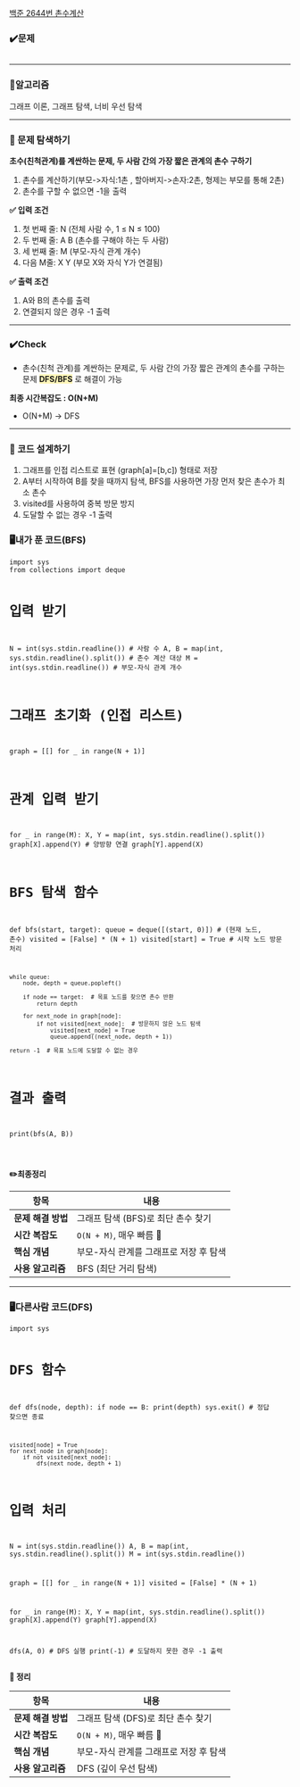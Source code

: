 <p><a href="https://www.acmicpc.net/problem/2644">백준 2644번 촌수계산</a></p>
<h3 id="✔️문제">✔️<strong>문제</strong></h3>
<p><img alt="" src="https://velog.velcdn.com/images/hyeyun98/post/179d459f-a889-476b-b4c4-949b6f8e7ff8/image.png" /></p>
<hr />
<h3 id="📍알고리즘">📍<strong>알고리즘</strong></h3>
<p>그래프 이론, 그래프 탐색, 너비 우선 탐색</p>
<hr />
<h3 id="📌-문제-탐색하기"><strong>📌 문제 탐색하기</strong></h3>
<p><strong>초수(친척관계)를 계싼하는 문제, 두 사람 간의 가장 짧은 관계의 촌수 구하기</strong></p>
<ol>
<li>촌수를 계산하기(부모-&gt;자식:1촌 , 할아버지-&gt;손자:2촌, 형제는 부모를 통해 2촌)</li>
<li>촌수를 구할 수 없으면 -1을 출력</li>
</ol>
<p><strong>✅ 입력 조건</strong></p>
<ol>
<li>첫 번째 줄: N (전체 사람 수, 1 ≤ N ≤ 100)</li>
<li>두 번째 줄: A B (촌수를 구해야 하는 두 사람)</li>
<li>세 번째 줄: M (부모-자식 관계 개수)</li>
<li>다음 M줄: X Y (부모 X와 자식 Y가 연결됨)</li>
</ol>
<p><strong>✅ 출력 조건</strong></p>
<ol>
<li>A와 B의 촌수를 출력</li>
<li>연결되지 않은 경우 -1 출력</li>
</ol>
<hr />
<h3 id="✔️check"><strong>✔️Check</strong></h3>
<ul>
<li>촌수(친척 관계)를 계싼하는 문제로, 두 사람 간의 가장 짧은 관계의 촌수를 구하는 문제 <span style="background-color: #FFF6B9;"><strong>DFS/BFS</strong></span> 로 해결이 가능</li>
</ul>
<p><strong>최종 시간복잡도 : O(N+M)</strong></p>
<ul>
<li>O(N+M) -&gt; DFS</li>
</ul>
<hr />
<h3 id="📌-코드-설계하기"><strong>📌 코드 설계하기</strong></h3>
<ol>
<li>그래프를 인접 리스트로 표현 (graph[a]=[b,c]) 형태로 저장</li>
<li>A부터 시작하여 B를 찾을 때까지 탐색, BFS를 사용하면 가장 먼저 찾은 촌수가 최소 촌수</li>
<li>visited를 사용하여 중복 방문 방지</li>
<li>도달할 수 없는 경우 -1 출력</li>
</ol>
<h3 id="🖥️내가-푼-코드bfs"><strong>🖥️내가 푼 코드(BFS)</strong></h3>
<pre><code class="language-python">import sys
from collections import deque

# 입력 받기
N = int(sys.stdin.readline())  # 사람 수
A, B = map(int, sys.stdin.readline().split())  # 촌수 계산 대상
M = int(sys.stdin.readline())  # 부모-자식 관계 개수

# 그래프 초기화 (인접 리스트)
graph = [[] for _ in range(N + 1)]

# 관계 입력 받기
for _ in range(M):
    X, Y = map(int, sys.stdin.readline().split())
    graph[X].append(Y)  # 양방향 연결
    graph[Y].append(X)

# BFS 탐색 함수
def bfs(start, target):
    queue = deque([(start, 0)])  # (현재 노드, 촌수)
    visited = [False] * (N + 1)
    visited[start] = True  # 시작 노드 방문 처리

    while queue:
        node, depth = queue.popleft()

        if node == target:  # 목표 노드를 찾으면 촌수 반환
            return depth

        for next_node in graph[node]:
            if not visited[next_node]:  # 방문하지 않은 노드 탐색
                visited[next_node] = True
                queue.append((next_node, depth + 1))

    return -1  # 목표 노드에 도달할 수 없는 경우

# 결과 출력
print(bfs(A, B))

</code></pre>
<p><strong>✏️최종정리</strong></p>
<table>
<thead>
<tr>
<th>항목</th>
<th>내용</th>
</tr>
</thead>
<tbody><tr>
<td><strong>문제 해결 방법</strong></td>
<td>그래프 탐색 (BFS)로 최단 촌수 찾기</td>
</tr>
<tr>
<td><strong>시간 복잡도</strong></td>
<td><code>O(N + M)</code>, 매우 빠름 🚀</td>
</tr>
<tr>
<td><strong>핵심 개념</strong></td>
<td>부모-자식 관계를 그래프로 저장 후 탐색</td>
</tr>
<tr>
<td><strong>사용 알고리즘</strong></td>
<td>BFS (최단 거리 탐색)</td>
</tr>
</tbody></table>
<hr />
<h3 id="🖥️다른사람-코드dfs"><strong>🖥️다른사람 코드(DFS)</strong></h3>
<pre><code class="language-python">import sys

# DFS 함수
def dfs(node, depth):
    if node == B:
        print(depth)
        sys.exit()  # 정답 찾으면 종료

    visited[node] = True
    for next_node in graph[node]:
        if not visited[next_node]:
            dfs(next_node, depth + 1)

# 입력 처리
N = int(sys.stdin.readline())
A, B = map(int, sys.stdin.readline().split())
M = int(sys.stdin.readline())

graph = [[] for _ in range(N + 1)]
visited = [False] * (N + 1)

for _ in range(M):
    X, Y = map(int, sys.stdin.readline().split())
    graph[X].append(Y)
    graph[Y].append(X)

dfs(A, 0)  # DFS 실행
print(-1)  # 도달하지 못한 경우 -1 출력
</code></pre>
<p><strong>📌 정리</strong></p>
<table>
<thead>
<tr>
<th>항목</th>
<th>내용</th>
</tr>
</thead>
<tbody><tr>
<td><strong>문제 해결 방법</strong></td>
<td>그래프 탐색 (DFS)로 최단 촌수 찾기</td>
</tr>
<tr>
<td><strong>시간 복잡도</strong></td>
<td><code>O(N + M)</code>, 매우 빠름 🚀</td>
</tr>
<tr>
<td><strong>핵심 개념</strong></td>
<td>부모-자식 관계를 그래프로 저장 후 탐색</td>
</tr>
<tr>
<td><strong>사용 알고리즘</strong></td>
<td>DFS (깊이 우선 탐색)</td>
</tr>
</tbody></table>